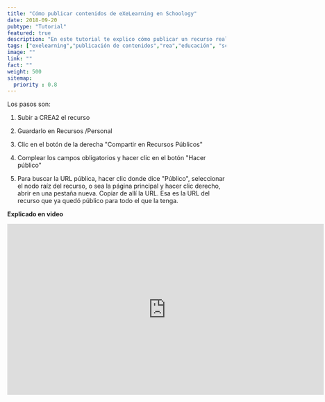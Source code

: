 ```yaml
---
title: "Cómo publicar contenidos de eXeLearning en Schoology"
date: 2018-09-20
pubtype: "Tutorial"
featured: true
description: "En este tutorial te explico cómo publicar un recurso realizado en eXeLearning utilizando la plataforma de e-learning Schoology"
tags: ["exelearning","publicación de contenidos","rea","educación", "schoology"]
image: ""
link: ""
fact: ""
weight: 500
sitemap:
  priority : 0.8
---
```


<p>
Los pasos son:

1. Subir a CREA2 el recurso

2. Guardarlo en Recursos /Personal

3. Clic en el botón de la derecha "Compartir en Recursos Públicos"

4. Complear los campos obligatorios y hacer clic en el botón "Hacer público"

5. Para buscar la URL pública, hacer clic donde dice "Público", seleccionar el nodo raíz del recurso, o sea la página principal y hacer clic derecho, abrir en una pestaña nueva. Copiar de allí la URL. Esa es la URL del recurso que ya quedó público para todo el que la tenga.</p>

 

**Explicado en video**

<iframe width="729" height="395" src="https://www.youtube.com/embed/lND430QmOlc" frameborder="0" allow="accelerometer; autoplay; encrypted-media; gyroscope; picture-in-picture" allowfullscreen></iframe>
